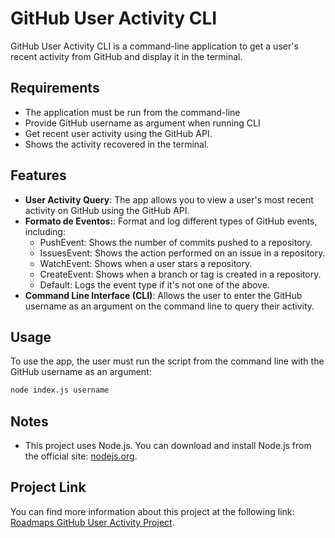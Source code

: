 # GitHub User Activity CLI

GitHub User Activity CLI is a command-line application to get a user's recent activity from GitHub and display it in the terminal.

## Requirements
- The application must be run from the command-line
- Provide GitHub username as argument when running CLI
- Get recent user activity using the GitHub API.
- Shows the activity recovered in the terminal.

## Features
- **User Activity Query**: The app allows you to view a user's most recent activity on GitHub using the GitHub API.
- **Formato de Eventos:**: Format and log different types of GitHub events, including:
    - PushEvent: Shows the number of commits pushed to a repository.
    - IssuesEvent: Shows the action performed on an issue in a repository.
    - WatchEvent: Shows when a user stars a repository.
    - CreateEvent: Shows when a branch or tag is created in a repository.
    - Default: Logs the event type if it's not one of the above.
- **Command Line Interface (CLI)**: Allows the user to enter the GitHub username as an argument on the command line to query their activity.

## Usage

To use the app, the user must run the script from the command line with the GitHub username as an argument:

```bash
node index.js username
```
## Notes

- This project uses Node.js. You can download and install Node.js from the official site: [nodejs.org](https://nodejs.org/en/download/package-manager).

## Project Link

You can find more information about this project at the following link: [Roadmaps GitHub User Activity Project](https://roadmap.sh/projects/github-user-activity).